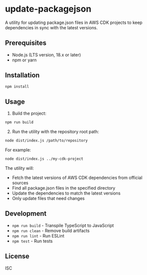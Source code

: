 # update-packagejson

A utility for updating package.json files in AWS CDK projects to keep dependencies in sync with the latest versions.

## Prerequisites

- Node.js (LTS version, 18.x or later)
- npm or yarn

## Installation

```bash
npm install
```

## Usage

1. Build the project:

```bash
npm run build
```

2. Run the utility with the repository root path:

```bash
node dist/index.js /path/to/repository
```

For example:

```bash
node dist/index.js ../my-cdk-project
```

The utility will:
- Fetch the latest versions of AWS CDK dependencies from official sources
- Find all package.json files in the specified directory
- Update the dependencies to match the latest versions
- Only update files that need changes

## Development

- `npm run build` - Transpile TypeScript to JavaScript
- `npm run clean` - Remove build artifacts
- `npm run lint` - Run ESLint
- `npm test` - Run tests

## License

ISC
